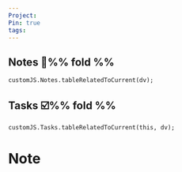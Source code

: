 ```yaml
---
Project: 
Pin: true
tags:
---
```


## Notes 📝%% fold %%
```dataviewjs
customJS.Notes.tableRelatedToCurrent(dv);
```
## Tasks ☑️%% fold %%
```dataviewjs
customJS.Tasks.tableRelatedToCurrent(this, dv);
```
# Note